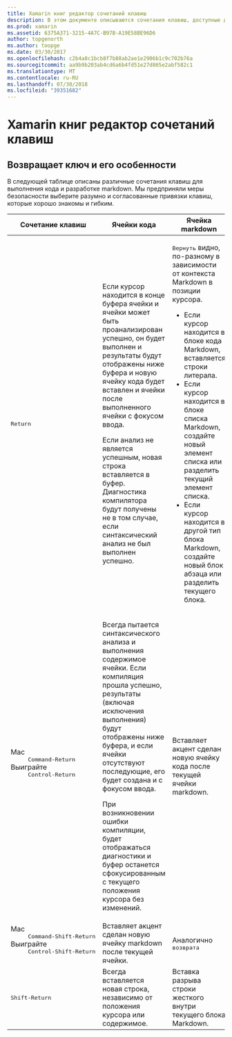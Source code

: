 ```yaml
---
title: Xamarin книг редактор сочетаний клавиш
description: В этом документе описываются сочетания клавиш, доступные для использования в редакторе Xamarin Workbooks. В частности он рассматривает различные способы используется клавиша Return.
ms.prod: xamarin
ms.assetid: 6375A371-3215-4A7C-B97B-A19E58BE96D6
author: topgenorth
ms.author: toopge
ms.date: 03/30/2017
ms.openlocfilehash: c2b4a8c1bcb8f7b88ab2ae1e2906b1c9c702b76a
ms.sourcegitcommit: aa9b9b203ab4cd6a6b4fd51e27d865e2abf582c1
ms.translationtype: MT
ms.contentlocale: ru-RU
ms.lasthandoff: 07/30/2018
ms.locfileid: "39351682"
---
```

# <a name="xamarin-workbooks-editor-keyboard-shortcuts"></a>Xamarin книг редактор сочетаний клавиш

## <a name="the-return-key-and-its-nuances"></a>Возвращает ключ и его особенности

В следующей таблице описаны различные сочетания клавиш для выполнения кода и разработке markdown. Мы предприняли меры безопасности выберите разумно и согласованные привязки клавиш, которые хорошо знакомы и гибким.

|Сочетание клавиш|Ячейки кода|Ячейка markdown|
|--- |--- |--- |
|<kbd>Return</kbd>|<p>Если курсор находится в конце буфера ячейки и ячейки может быть проанализирован успешно, он будет выполнен и результаты будут отображены ниже буфера и новую ячейку кода будет вставлен и ячейки после выполненного ячейки с фокусом ввода.</p><p>Если анализ не является успешным, новая строка вставляется в буфер. Диагностика компилятора будут получены не в том случае, если синтаксический анализ не был выполнен успешно.</p>|<p><kbd>Вернуть</kbd> видно, по-разному в зависимости от контекста Markdown в позиции курсора.</p><ul><li>Если курсор находится в блоке кода Markdown, вставляется строки литерала.</li><li>Если курсор находится в блоке списка Markdown, создайте новый элемент списка или разделить текущий элемент списка.</li><li>Если курсор находится в другой тип блока Markdown, создайте новый блок абзаца или разделить текущего блока.</li></ul>|
|<dl><dt>Mac</dt><dd><kbd>Command‑Return</kbd></dd><dt>Выиграйте</dt><dd><kbd>Control‑Return</kbd></dd></dl>|<p>Всегда пытается синтаксического анализа и выполнения содержимое ячейки. Если компиляция прошла успешно, результаты (включая исключения выполнения) будут отображены ниже буфера, и если ячейки отсутствуют последующие, его будет создана и с фокусом ввода.</p><p>При возникновении ошибки компиляции, будет отображаться диагностики и буфер останется сфокусированным с текущего положения курсора без изменений.</p>|Вставляет акцент сделан новую ячейку кода после текущей ячейки markdown.|
|<dl><dt>Mac</dt><dd><kbd>Command‑Shift‑Return</kbd><dd><dt>Выиграйте</dt><dd><kbd>Control‑Shift‑Return</kbd></dd></dl>|Вставляет акцент сделан новую ячейку markdown после текущей ячейки.|Аналогично <kbd>возврата</kbd>|
|<kbd>Shift‑Return</kbd>|Всегда вставляется новая строка, независимо от положения курсора или содержимое.|Вставка разрыва строки жесткого внутри текущего блока Markdown.|
